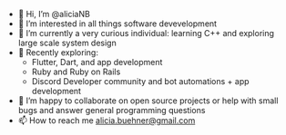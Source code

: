 - 👋 Hi, I’m @aliciaNB
- 👀 I’m interested in all things software devevelopment
- 🌱 I’m currently a very curious individual: learning C++ and exploring large scale system design 
- 💭 Recently exploring: 
     - Flutter, Dart, and app development
     - Ruby and Ruby on Rails
     - Discord Developer community and bot automations + app development 
- 💞️ I’m happy to collaborate on open source projects or help with small bugs and answer general programming questions 
- 📫 How to reach me alicia.buehner@gmail.com

<!---
aliciaNB/aliciaNB is a ✨ special ✨ repository because its `README.md` (this file) appears on your GitHub profile.
You can click the Preview link to take a look at your changes.
--->
